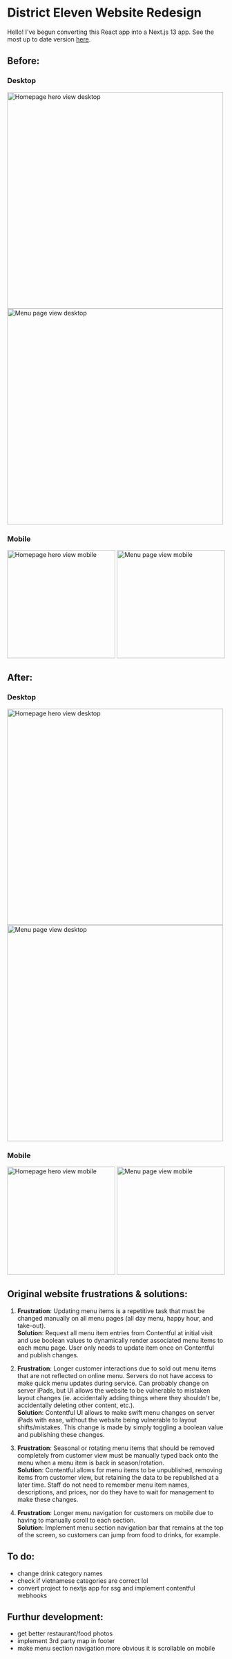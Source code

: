 # District Eleven Website Redesign

Hello! I've begun converting this React app into a Next.js 13 app. See the most up to date version [here](https://github.com/kaseyvee/district-eleven).

## Before:

### Desktop

<div>
  <img src="https://i.imgur.com/fU2F7cT.png" alt="Homepage hero view desktop" width="500">
  <img src="https://i.imgur.com/4MgYHhQ.png" alt="Menu page view desktop" width="500">
</div>

### Mobile

<div>
  <img src="https://i.imgur.com/ePdK40D.png" alt="Homepage hero view mobile" width="250">
  <img src="https://i.imgur.com/vI24etg.png" alt="Menu page view mobile" width="250">
</div>

## After:

### Desktop

<div>
  <img src="https://i.imgur.com/u5XHw2T.png" alt="Homepage hero view desktop" width="500">
  <img src="https://i.imgur.com/gCQ4NgS.png" alt="Menu page view desktop" width="500">
</div>

### Mobile

<div>
  <img src="https://i.imgur.com/aECSJAK.png" alt="Homepage hero view mobile" width="250">
  <img src="https://i.imgur.com/dX37nS2.png" alt="Menu page view mobile" width="250">
</div>

## Original website frustrations & solutions:

1. **Frustration**: Updating menu items is a repetitive task that must be changed manually on all menu pages (all day menu, happy hour, and take-out). <br>
   **Solution**: Request all menu item entries from Contentful at initial visit and use boolean values to dynamically render associated menu items to each menu page. User only needs to update item once on Contentful and publish changes.

2. **Frustration**: Longer customer interactions due to sold out menu items that are not reflected on online menu. Servers do not have access to make quick menu updates during service. Can probably change on server iPads, but UI allows the website to be vulnerable to mistaken layout changes (ie. accidentally adding things where they shouldn't be, accidentally deleting other content, etc.). <br>
   **Solution**: Contentful UI allows to make swift menu changes on server iPads with ease, without the website being vulnerable to layout shifts/mistakes. This change is made by simply toggling a boolean value and publishing these changes.

3. **Frustration**: Seasonal or rotating menu items that should be removed completely from customer view must be manually typed back onto the menu when a menu item is back in season/rotation. <br>
   **Solution**: Contentful allows for menu items to be unpublished, removing items from customer view, but retaining the data to be republished at a later time. Staff do not need to remember menu item names, descriptions, and prices, nor do they have to wait for management to make these changes.

4. **Frustration**: Longer menu navigation for customers on mobile due to having to manually scroll to each section. <br>
   **Solution**: Implement menu section navigation bar that remains at the top of the screen, so customers can jump from food to drinks, for example.

## To do:

- change drink category names
- check if vietnamese categories are correct lol
- convert project to nextjs app for ssg and implement contentful webhooks

## Furthur development:

- get better restaurant/food photos
- implement 3rd party map in footer
- make menu section navigation more obvious it is scrollable on mobile
